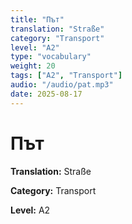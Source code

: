 ```yaml
---
title: "Път"
translation: "Straße"
category: "Transport"
level: "A2"
type: "vocabulary"
weight: 20
tags: ["A2", "Transport"]
audio: "/audio/pat.mp3"
date: 2025-08-17
---
```


# Път

**Translation:** Straße

**Category:** Transport

**Level:** A2

